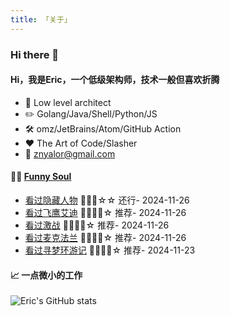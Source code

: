 ```yaml
---
title: 「关于」
---
```


### Hi there 👋

#### Hi，我是Eric，一个低级架构师，技术一般但喜欢折腾

- :briefcase: Low level architect<br/>
- :pencil2: Golang/Java/Shell/Python/JS<br/>
- :hammer_and_wrench: omz/JetBrains/Atom/GitHub Action<br/>
- :hearts: The Art of Code/Slasher<br/>
- :email: znyalor@gmail.com<br/>

#### 🤾‍♂️ <a href="https://movie.douban.com/people/znyalor/collect" target="_blank">Funny Soul</a>

<!-- START_SECTION:douban -->
* <a href='http://movie.douban.com/subject/26615208/' target='_blank'>看过隐藏人物</a> 🌟🌟🌟☆☆ 还行- 2024-11-26
* <a href='http://movie.douban.com/subject/3072064/' target='_blank'>看过飞鹰艾迪</a> 🌟🌟🌟🌟☆ 推荐- 2024-11-26
* <a href='http://movie.douban.com/subject/20388223/' target='_blank'>看过激战</a> 🌟🌟🌟🌟☆ 推荐- 2024-11-26
* <a href='http://movie.douban.com/subject/11520649/' target='_blank'>看过麦克法兰</a> 🌟🌟🌟🌟☆ 推荐- 2024-11-26
* <a href='http://movie.douban.com/subject/20495023/' target='_blank'>看过寻梦环游记</a> 🌟🌟🌟🌟☆ 推荐- 2024-11-23
<!-- END_SECTION:douban -->


#### 📈 一点微小的工作

![Eric's GitHub stats](https://github-readme-stats.vercel.app/api?username=zylele&show_icons=true&count_private=true&theme=vue)